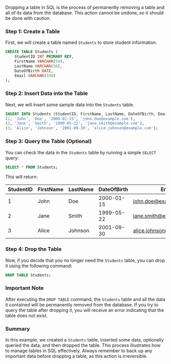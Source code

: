 Dropping a table in SQL is the process of permanently removing a table and all of its data from the database. This action cannot be undone, so it should be done with caution.

### Step 1: Create a Table

First, we will create a table named `Students` to store student information.

```sql
CREATE TABLE Students (
    StudentID INT PRIMARY KEY,
    FirstName VARCHAR(50),
    LastName VARCHAR(50),
    DateOfBirth DATE,
    Email VARCHAR(100)
);
```

### Step 2: Insert Data into the Table

Next, we will insert some sample data into the `Students` table.

```sql
INSERT INTO Students (StudentID, FirstName, LastName, DateOfBirth, Email) VALUES
(1, 'John', 'Doe', '2000-01-15', 'john.doe@example.com'),
(2, 'Jane', 'Smith', '1999-05-22', 'jane.smith@example.com'),
(3, 'Alice', 'Johnson', '2001-09-30', 'alice.johnson@example.com');
```

### Step 3: Query the Table (Optional)

You can check the data in the `Students` table by running a simple `SELECT` query:

```sql
SELECT * FROM Students;
```

This will return:

| StudentID | FirstName | LastName | DateOfBirth | Email                   |
|-----------|-----------|----------|--------------|-------------------------|
| 1         | John      | Doe      | 2000-01-15   | john.doe@example.com    |
| 2         | Jane      | Smith    | 1999-05-22   | jane.smith@example.com  |
| 3         | Alice     | Johnson  | 2001-09-30   | alice.johnson@example.com |

### Step 4: Drop the Table

Now, if you decide that you no longer need the `Students` table, you can drop it using the following command:

```sql
DROP TABLE Students;
```

### Important Note

After executing the `DROP TABLE` command, the `Students` table and all the data it contained will be permanently removed from the database. If you try to query the table after dropping it, you will receive an error indicating that the table does not exist.

### Summary

In this example, we created a `Students` table, inserted some data, optionally queried the data, and then dropped the table. This process illustrates how to manage tables in SQL effectively. Always remember to back up any important data before dropping a table, as this action is irreversible.